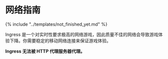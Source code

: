 # 网络指南

{% include "../templates/not_finished_yet.md" %}

Ingress 是一个对实时性要求极高的网络游戏，因此质量不佳的网络会导致游戏体验下降。你需要稳定的移动网络连接来保证游戏体验。

**Ingress 无法被 HTTP 代理服务器代理。**
